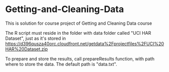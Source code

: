 Getting-and-Cleaning-Data
=========================

This is solution for course project of Getting and Cleaning Data course

The R script must reside in the folder with data folder called "UCI HAR Dataset", just as it's stored in https://d396qusza40orc.cloudfront.net/getdata%2Fprojectfiles%2FUCI%20HAR%20Dataset.zip

To prepare and store the results, call prepareResults function, with path where to store the data. The default path is "data.txt".